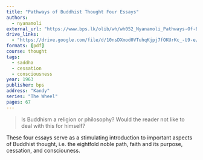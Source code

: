 ```yaml
---
title: "Pathways of Buddhist Thought Four Essays"
authors:
  - nyanamoli
external_url: "https://www.bps.lk/olib/wh/wh052_Nyanamoli_Pathways-Of-Buddhist-Thought--Four-Essays.pdf"
drive_links:
  - "https://drive.google.com/file/d/10nsDXmod0VTuhqKjpj7fOKUrKc_-U9-e/view?usp=sharing"
formats: [pdf]
course: thought
tags:
  - saddha
  - cessation
  - consciousness
year: 1963
publisher: bps
address: "Kandy"
series: "The Wheel"
pages: 67
---
```


> Is Buddhism a religion or philosophy? Would the reader not like to deal with this for himself?

These four essays serve as a stimulating introduction to important aspects of Buddhist thought, i.e. the eightfold noble path, faith and its purpose, cessation, and consciouness.
